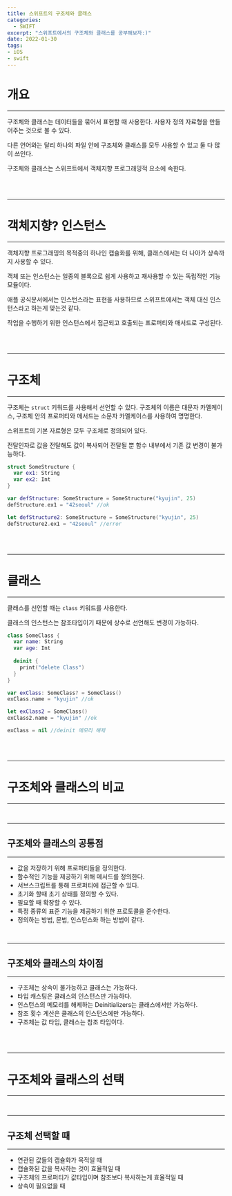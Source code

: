 ```yaml
---
title: 스위프트의 구조체와 클래스
categories:
  - SWIFT
excerpt: "스위프트에서의 구조체와 클래스를 공부해보자:)"
date: 2022-01-30
tags:
- iOS
- swift
---
```




# 개요

---


구조체와 클래스는 데이터들을 묶어서 표현할 때 사용한다. 사용자 정의 자료형을 만들어주는 것으로 볼 수 있다.

다른 언어와는 달리 하나의 파일 안에 구조체와 클래스를 모두 사용할 수 있고 둘 다 많이 쓰인다.

구조체와 클래스는 스위프트에서 객체지향 프로그래밍적 요소에 속한다.

<br />
<br />

---

# 객체지향? 인스턴스

---

객체지향 프로그래밍의 목적중의 하나인 캡슐화를 위해, 클래스에서는 더 나아가 상속까지 사용할 수 있다.

객체 또는 인스턴스는 일종의 블록으로 쉽게 사용하고 재사용할 수 있는 독립적인 기능 모듈이다.

애플 공식문서에서는 인스턴스라는 표현을 사용하므로 스위프트에서는 객체 대신 인스턴스라고 하는게 맞는것 같다.

작업을 수행하기 위한 인스턴스에서 접근되고 호출되는 프로퍼티와 매서드로 구성된다.



<br />
<br />

---

# 구조체

---

구조체는 `struct` 키워드를 사용해서 선언할 수 있다. 구조체의 이름은 대문자 카멜케이스, 구조체 안의 프로퍼티와 메서드는 소문자 카멜케이스를 사용하여 명명한다.

스위프트의 기본 자료형은 모두 구조체로 정의되어 있다. 

전달인자로 값을 전달해도 값이 복사되어 전달될 뿐 함수 내부에서 기존 값 변경이 불가능하다.

```swift
struct SomeStructure {
  var ex1: String
  var ex2: Int
}

var defStructure: SomeStructure = SomeStructure("kyujin", 25)
defStructure.ex1 = "42seoul" //ok

let defStructure2: SomeStructure = SomeStructure("kyujin", 25)
defStructure2.ex1 = "42seoul" //error
```

<br />
<br />

---

# 클래스

---

클래스를 선언할 때는 `class` 키워드를 사용한다.

클래스의 인스턴스는 참조타입이기 때문에 상수로 선언해도 변경이 가능하다.


```swift
class SomeClass {
  var name: String
  var age: Int
  
  deinit {
    print("delete Class")
  }
}

var exClass: SomeClass? = SomeClass()
exClass.name = "kyujin" //ok

let exClass2 = SomeClass()
exClass2.name = "kyujin" //ok

exClass = nil //deinit 메모리 해제
```


<br />
<br />

---

# 구조체와 클래스의 비교

---

<br />

---

## 구조체와 클래스의 공통점

---

* 값을 저장하기 위해 프로퍼티들을 정의한다.
* 함수적인 기능을 제공하기 위해 메서드를 정의한다.
* 서브스크립트를 통해 프로퍼티에 접근할 수 있다.
* 초기화 할때 초기 상태를 정의할 수 있다.
* 필요할 때 확장할 수 있다.
* 특정 종류의 표준 기능을 제공하기 위한 프로토콜을 준수한다.
* 정의하는 방법, 문법, 인스턴스화 하는 방법이 같다.

<br />

---

## 구조체와 클래스의 차이점

---

* 구조체는 상속이 불가능하고 클래스는 가능하다.
* 타입 캐스팅은 클래스의 인스턴스만 가능하다.
* 인스턴스의 메모리를 해제하는 Deinitializers는 클래스에서만 가능하다.
* 참조 횟수 계산은 클래스의 인스턴스에만 가능하다.
* 구조체는 값 타입, 클래스는 참조 타입이다.

<br />
<br />

---

# 구조체와 클래스의 선택

---

<br />

---

## 구조체 선택할 때

---
* 연관된 값들의 캡슐화가 목적일 때
* 캡슐화된 값을 복사하는 것이 효율적일 때
* 구조체의 프로퍼티가 값타입이며 참조보다 복사하는게 효율적일 때
* 상속이 필요없을 때

